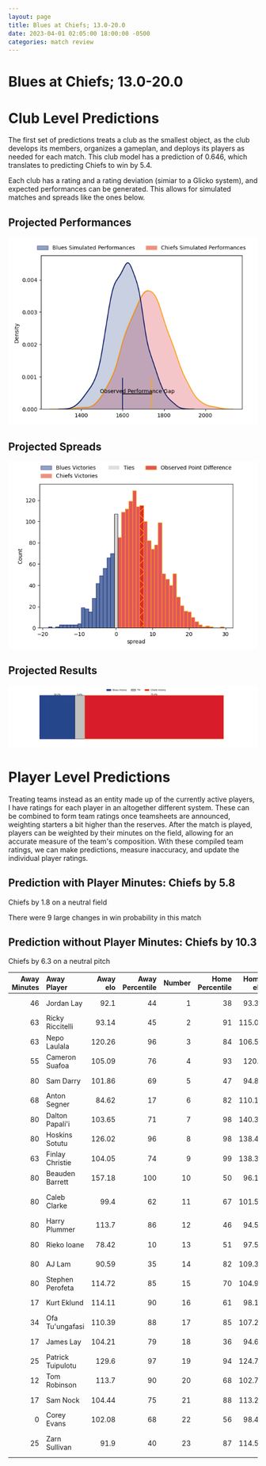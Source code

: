```yaml
---  
layout: page  
title: Blues at Chiefs; 13.0-20.0  
date: 2023-04-01 02:05:00 18:00:00 -0500  
categories: match review  
---
```

# Blues at Chiefs; 13.0-20.0

# Club Level Predictions


The first set of predictions treats a club as the smallest object, as the club develops its members, organizes a gameplan, and deploys its players as needed for each match. This club model has a prediction of 0.646, which translates to predicting Chiefs to win by 5.4.

Each club has a rating and a rating deviation (simiar to a Glicko system), and expected performances can be generated. This allows for simulated matches and spreads like the ones below.
## Projected Performances


![Projected Performances](plots/performances_2023-04-01-Chiefs-Blues.png)
## Projected Spreads


![Projected Spreads](plots/spreads_2023-04-01-Chiefs-Blues.png)
## Projected Results


![Projected Results](plots/resultbar_2023-04-01-Chiefs-Blues.png)
# Player Level Predictions


Treating teams instead as an entity made up of the currently active players, I have ratings for each player in an altogether different system. These can be combined to form team ratings once teamsheets are announced, weighting starters a bit higher than the reserves. After the match is played, players can be weighted by their minutes on the field, allowing for an accurate measure of the team's composition. With these compiled team ratings, we can make predictions, measure inaccuracy, and update the individual player ratings.
## Prediction with Player Minutes: Chiefs by 5.8


Chiefs by 1.8 on a neutral field

There were 9 large changes in win probability in this match
## Prediction without Player Minutes: Chiefs by 10.3


Chiefs by 6.3 on a neutral pitch



|   Away Minutes | Away Player       |   Away elo |   Away Percentile |   Number |   Home Percentile |   Home elo | Home Player          |   Home Minutes |
|---------------:|:------------------|-----------:|------------------:|---------:|------------------:|-----------:|:---------------------|---------------:|
|             46 | Jordan Lay        |      92.1  |                44 |        1 |                38 |      93.31 | Ollie Norris         |             55 |
|             63 | Ricky Riccitelli  |      93.14 |                45 |        2 |                91 |     115.04 | Samisoni Taukei'aho  |             51 |
|             63 | Nepo Laulala      |     120.26 |                96 |        3 |                84 |     106.55 | John Ryan            |             55 |
|             55 | Cameron Suafoa    |     105.09 |                76 |        4 |                93 |     120.3  | Brodie Retallick     |             80 |
|             80 | Sam Darry         |     101.86 |                69 |        5 |                47 |      94.82 | Tupou Vaa'i          |             51 |
|             68 | Anton Segner      |      84.62 |                17 |        6 |                82 |     110.18 | Samipeni Finau       |             80 |
|             80 | Dalton Papali'i   |     103.65 |                71 |        7 |                98 |     140.37 | Sam Cane             |             62 |
|             80 | Hoskins Sotutu    |     126.02 |                96 |        8 |                98 |     138.41 | Luke Jacobson        |             80 |
|             63 | Finlay Christie   |     104.05 |                74 |        9 |                99 |     138.35 | Brad Weber           |             60 |
|             80 | Beauden Barrett   |     157.18 |               100 |       10 |                50 |      96.11 | Damian McKenzie      |             80 |
|             80 | Caleb Clarke      |      99.4  |                62 |       11 |                67 |     101.58 | Etene Nanai-Seturo   |             80 |
|             80 | Harry Plummer     |     113.7  |                86 |       12 |                46 |      94.52 | Rameka Poihipi       |             80 |
|             80 | Rieko Ioane       |      78.42 |                10 |       13 |                51 |      97.56 | Daniel Rona          |             66 |
|             80 | AJ Lam            |      90.59 |                35 |       14 |                82 |     109.37 | Emoni Narawa         |             72 |
|             80 | Stephen Perofeta  |     114.72 |                85 |       15 |                70 |     104.95 | Shaun Stevenson      |             80 |
|             17 | Kurt Eklund       |     114.11 |                90 |       16 |                61 |      98.16 | Tyrone Thompson      |             29 |
|             34 | Ofa Tu'ungafasi   |     110.39 |                88 |       17 |                85 |     107.26 | Aidan Ross           |             25 |
|             17 | James Lay         |     104.21 |                79 |       18 |                36 |      94.69 | George Dyer          |             25 |
|             25 | Patrick Tuipulotu |     129.6  |                97 |       19 |                94 |     124.76 | Naitoa Ah Kuoi       |             29 |
|             12 | Tom Robinson      |     113.7  |                90 |       20 |                68 |     102.75 | Pita Gus Sowakula    |             18 |
|             17 | Sam Nock          |     104.44 |                75 |       21 |                88 |     113.26 | Cortez Ratima        |             20 |
|              0 | Corey Evans       |     102.08 |                68 |       22 |                56 |      98.45 | Bryn Gatland         |             14 |
|             25 | Zarn Sullivan     |      91.9  |                40 |       23 |                87 |     114.56 | Liam Coombes-Fabling |              8 |

